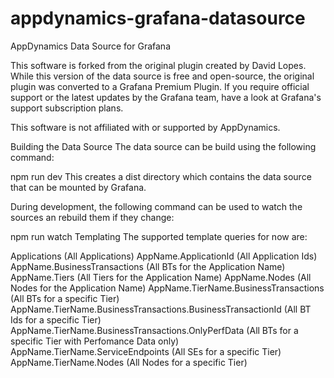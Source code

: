 # appdynamics-grafana-datasource
AppDynamics Data Source for Grafana

This software is forked from the original plugin created by David Lopes. While this version of the data source is free and open-source, the original plugin was converted to a Grafana Premium Plugin. If you require official support or the latest updates by the Grafana team, have a look at Grafana's support subscription plans.

This software is not affiliated with or supported by AppDynamics.

Building the Data Source
The data source can be build using the following command:

npm run dev
This creates a dist directory which contains the data source that can be mounted by Grafana.

During development, the following command can be used to watch the sources an rebuild them if they change:

npm run watch
Templating
The supported template queries for now are:

Applications (All Applications)
AppName.ApplicationId (All Application Ids)
AppName.BusinessTransactions (All BTs for the Application Name)
AppName.Tiers (All Tiers for the Application Name)
AppName.Nodes (All Nodes for the Application Name)
AppName.TierName.BusinessTransactions (All BTs for a specific Tier)
AppName.TierName.BusinessTransactions.BusinessTransactionId (All BT Ids for a specific Tier)
AppName.TierName.BusinessTransactions.OnlyPerfData (All BTs for a specific Tier with Perfomance Data only)
AppName.TierName.ServiceEndpoints (All SEs for a specific Tier)
AppName.TierName.Nodes (All Nodes for a specific Tier)
